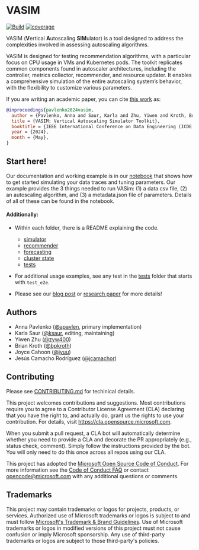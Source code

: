 # VASIM

[![Build](https://github.com/microsoft/vasim/actions/workflows/pythonapp.yml/badge.svg)](https://github.com/microsoft/vasim/actions/workflows/pythonapp.yml)
[![coverage](https://codecov.io/gh/microsoft/vasim/branch/main/graph/badge.svg)](https://codecov.io/github/microsoft/vasim?branch=main)

VASIM (**V**ertical **A**utoscaling **SIM**ulator) is a tool designed to address the complexities involved in assessing autoscaling algorithms.

VASIM is designed for testing recommendation algorithms, with a particular focus on CPU usage in VMs and Kubernetes pods. The toolkit
replicates common components found in autoscaler architectures, including the controller, metrics collector, recommender, and
resource updater. It enables a comprehensive simulation of the entire autoscaling system’s behavior, with the flexibility to customize
various parameters.

If you are writing an academic paper, you can cite [this work](https://www.microsoft.com/en-us/research/publication/vasim-vertical-autoscaling-simulator-toolkit/) as:

```bibtex
@inproceedings{pavlenko2024vasim,
  author = {Pavlenko, Anna and Saur, Karla and Zhu, Yiwen and Kroth, Brian and Cahoon, Joyce and Camacho-Rodríguez, Jesús},
  title = {VASIM: Vertical Autoscaling Simulator Toolkit},
  booktitle = {IEEE International Conference on Data Engineering (ICDE 2024)},
  year = {2024},
  month = {May},
}
```

## Start here!

Our documentation and working example is in our [notebook](examples/using_vasim.ipynb) that shows how to get started simulating your data traces and tuning parameters.  Our example provides the 3 things needed to run VASim: (1) a data csv file, (2) an autoscaling algorithm, and (3) a metadata.json file of parameters. Details of all of these can be found in the notebook.

#### Additionally:

* Within each folder, there is a README explaining the code.
  * [simulator](simulator/README.md)
  * [recommender](recommender/README.md)
  * [forecasting](recommender/forecasting/README.md)
  * [cluster state](recommender/cluster_state_provider/README.md)
  * [tests](tests/README.md)

* For additional usage examples, see any test in the [tests](tests) folder that starts with `test_e2e`.

* Please see our [blog post](https://www.microsoft.com/en-us/research/blog/enhanced-autoscaling-with-vasim-vertical-autoscaling-simulator-toolkit/?msockid=0d2280e91b2c6ea41f32935e1a9f6f36) or [research paper](https://www.microsoft.com/en-us/research/publication/vasim-vertical-autoscaling-simulator-toolkit/) for more details!


## Authors

* Anna Pavlenko ([@apavlen](https://github.com/apavlen), primary implementation)
* Karla Saur ([@ksaur](https://github.com/ksaur), editing, maintaining)
* Yiwen Zhu ([@zyw400](https://github.com/zyw400))
* Brian Kroth ([@bpkroth](https://github.com/bpkroth))
* Joyce Cahoon ([@jyuu](https://github.com/jyuu))
* Jesús Camacho Rodríguez ([@jcamachor](https://github.com/jcamachor))


## Contributing

Please see [CONTRIBUTING.md](CONTRIBUTING.md) for techinical details.

This project welcomes contributions and suggestions.  Most contributions require you to agree to a
Contributor License Agreement (CLA) declaring that you have the right to, and actually do, grant us
the rights to use your contribution. For details, visit https://cla.opensource.microsoft.com.

When you submit a pull request, a CLA bot will automatically determine whether you need to provide
a CLA and decorate the PR appropriately (e.g., status check, comment). Simply follow the instructions
provided by the bot. You will only need to do this once across all repos using our CLA.

This project has adopted the [Microsoft Open Source Code of Conduct](https://opensource.microsoft.com/codeofconduct/).
For more information see the [Code of Conduct FAQ](https://opensource.microsoft.com/codeofconduct/faq/) or
contact [opencode@microsoft.com](mailto:opencode@microsoft.com) with any additional questions or comments.

## Trademarks

This project may contain trademarks or logos for projects, products, or services. Authorized use of Microsoft
trademarks or logos is subject to and must follow
[Microsoft's Trademark & Brand Guidelines](https://www.microsoft.com/en-us/legal/intellectualproperty/trademarks/usage/general).
Use of Microsoft trademarks or logos in modified versions of this project must not cause confusion or imply Microsoft sponsorship.
Any use of third-party trademarks or logos are subject to those third-party's policies.
